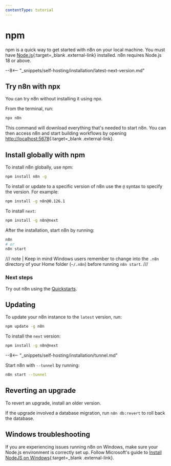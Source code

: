 ```yaml
---
contentType: tutorial
---
```


# npm

npm is a quick way to get started with n8n on your local machine. You must have [Node.js](https://nodejs.org/en/){:target=_blank .external-link} installed. n8n requires Node.js 18 or above.

--8<-- "_snippets/self-hosting/installation/latest-next-version.md"

## Try n8n with npx

You can try n8n without installing it using npx.

From the terminal, run:

```bash
npx n8n
```

This command will download everything that's needed to start n8n. You can then access n8n and start building workflows by opening [http://localhost:5678](http://localhost:5678){:target=_blank .external-link}.

## Install globally with npm

To install n8n globally, use npm:

```bash
npm install n8n -g
```

To install or update to a specific version of n8n use the `@` syntax to specify the version. For example:

```bash
npm install -g n8n@0.126.1
```

To install `next`:

```bash
npm install -g n8n@next
```

After the installation, start n8n by running:

```bash
n8n
# or
n8n start
```

/// note | Keep in mind
Windows users remember to change into the `.n8n` directory of your Home folder (`~/.n8n`) before running `n8n start`.
///
### Next steps

Try out n8n using the [Quickstarts](/try-it-out/).

## Updating

To update your n8n instance to the `latest` version, run:

```bash
npm update -g n8n
```

To install the `next` version:

```bash
npm install -g n8n@next
```

--8<-- "_snippets/self-hosting/installation/tunnel.md"

Start n8n with `--tunnel` by running:

```bash
n8n start --tunnel
```

## Reverting an upgrade

To revert an upgrade, install an older version.

If the upgrade involved a database migration, run `n8n db:revert` to roll back the database.

## Windows troubleshooting

If you are experiencing issues running n8n on Windows, make sure your Node.js environment is correctly set up. Follow Microsoft's guide to [Install NodeJS on Windows](https://learn.microsoft.com/en-us/windows/dev-environment/javascript/nodejs-on-windows){:target=_blank .external-link}.
